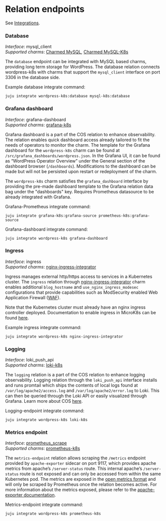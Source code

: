# Relation endpoints

See [Integrations](https://charmhub.io/wordpress-k8s/integrations).

### Database

_Interface_: mysql_client    
_Supported charms_: [Charmed MySQL](https://charmhub.io/mysql), [Charmed MySQL-K8s](https://charmhub.io/mysql-k8s)

The `database` endpoint can be integrated with MySQL based charms, providing long term storage for WordPress.
The database relation connects wordpress-k8s with charms that support the `mysql_client` interface on port 3306
in the database side.

Example database integrate command: 
```
juju integrate wordpress-k8s:database mysql-k8s:database
```

### Grafana dashboard

_Interface_: grafana-dashboard  
_Supported charms_: [grafana-k8s](https://charmhub.io/grafana-k8s)

Grafana dashboard is a part of the COS relation to enhance observability.
The relation enables quick dashboard access already tailored to fit the needs of
operators to monitor the charm. The template for the Grafana dashboard for the
`wordpress-k8s` charm can be found at `/src/grafana_dashboards/wordpress.json`.
In the Grafana UI, it can be found as “WordPress
Operator Overview” under the General section of the dashboard browser (`/dashboards`). Modifications
to the dashboard can be made but will not be persisted upon restart or redeployment of the charm.

The `wordpress-k8s` charm
satisfies the `grafana_dashboard` interface by providing the pre-made dashboard template to the
Grafana relation data bag under the "dashboards" key. Requires Prometheus datasource to be already
integrated with Grafana.

Grafana-Prometheus integrate command: 
```
juju integrate grafana-k8s:grafana-source prometheus-k8s:grafana-source
```  
Grafana-dashboard integrate command: 
```
juju integrate wordpress-k8s grafana-dashboard
```

### Ingress

_Interface_: ingress  
_Supported charms_: [nginx-ingress-integrator](https://charmhub.io/nginx-ingress-integrator)

Ingress manages external http/https access to services in a Kubernetes cluster.
The `ingress` relation through [nginx-ingress-integrator](https://charmhub.io/nginx-ingress-integrator)
charm enables additional `blog_hostname` and `use_nginx_ingress_modesec` configurations that
provide capabilities such as ModSecurity enabled
Web Application Firewall ([WAF](https://docs.nginx.com/nginx-waf/)).

Note that the
Kubernetes cluster must already have an nginx ingress controller deployed. Documentation to
enable ingress in MicroK8s can be found [here](https://microk8s.io/docs/addon-ingress).

Example ingress integrate command: 
```
juju integrate wordpress-k8s nginx-ingress-integrator
```

### Logging

_Interface_: loki_push_api  
_Supported charms_: [loki-k8s](https://charmhub.io/loki-k8s)

The `logging` relation is a part of the COS relation to enhance logging observability.
Logging relation through the `loki_push_api` interface installs and runs promtail which ships the
contents of local logs found at `/var/log/apache2/access.log` and `/var/log/apache2/error.log` to Loki.
This can then be queried through the Loki API or easily visualized through Grafana. Learn more about COS
[here](https://charmhub.io/topics/canonical-observability-stack).

Logging-endpoint integrate command: 
```
juju integrate wordpress-k8s loki-k8s
```

### Metrics endpoint

_Interface_: [prometheus_scrape](https://charmhub.io/interfaces/prometheus_scrape-v0)  
_Supported charms_: [prometheus-k8s](https://charmhub.io/prometheus-k8s)

The `metrics-endpoint` relation allows scraping the `/metrics` endpoint provided by `apache-exporter` sidecar
on port 9117, which provides apache metrics from apache’s `/server-status` route. This internal
apache’s `/server-status` route is not exposed and can only be accessed from within the same
Kubernetes pod. The metrics are exposed in the [open metrics format](https://github.com/OpenObservability/OpenMetrics/blob/main/specification/OpenMetrics.md#data-model) and will only be scraped by Prometheus once the relation becomes active. For more
information about the metrics exposed, please refer to the [apache-exporter documentation](https://github.com/Lusitaniae/apache_exporter#collectors).

Metrics-endpoint integrate command: 
```
juju integrate wordpress-k8s prometheus-k8s
```
